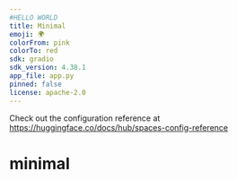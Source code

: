 ```yaml
---
#HELLO WORLD
title: Minimal
emoji: 🌍
colorFrom: pink
colorTo: red
sdk: gradio
sdk_version: 4.38.1
app_file: app.py
pinned: false
license: apache-2.0
---
```


Check out the configuration reference at https://huggingface.co/docs/hub/spaces-config-reference
# minimal

